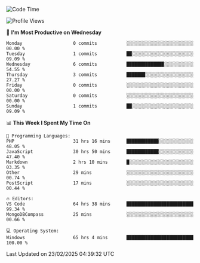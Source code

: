 <!--START_SECTION:waka-->
![Code Time](http://img.shields.io/badge/Code%20Time-4%2C173%20hrs%2030%20mins-blue)

![Profile Views](http://img.shields.io/badge/Profile%20Views-0-blue)

📅 **I'm Most Productive on Wednesday** 

```text
Monday                   0 commits           ░░░░░░░░░░░░░░░░░░░░░░░░░   00.00 % 
Tuesday                  1 commits           ██░░░░░░░░░░░░░░░░░░░░░░░   09.09 % 
Wednesday                6 commits           ██████████████░░░░░░░░░░░   54.55 % 
Thursday                 3 commits           ███████░░░░░░░░░░░░░░░░░░   27.27 % 
Friday                   0 commits           ░░░░░░░░░░░░░░░░░░░░░░░░░   00.00 % 
Saturday                 0 commits           ░░░░░░░░░░░░░░░░░░░░░░░░░   00.00 % 
Sunday                   1 commits           ██░░░░░░░░░░░░░░░░░░░░░░░   09.09 % 
```


📊 **This Week I Spent My Time On** 

```text
💬 Programming Languages: 
PHP                      31 hrs 16 mins      ████████████░░░░░░░░░░░░░   48.05 % 
JavaScript               30 hrs 50 mins      ████████████░░░░░░░░░░░░░   47.40 % 
Markdown                 2 hrs 10 mins       █░░░░░░░░░░░░░░░░░░░░░░░░   03.35 % 
Other                    29 mins             ░░░░░░░░░░░░░░░░░░░░░░░░░   00.74 % 
PostScript               17 mins             ░░░░░░░░░░░░░░░░░░░░░░░░░   00.44 % 

🔥 Editors: 
VS Code                  64 hrs 38 mins      █████████████████████████   99.34 % 
MongoDBCompass           25 mins             ░░░░░░░░░░░░░░░░░░░░░░░░░   00.66 % 

💻 Operating System: 
Windows                  65 hrs 4 mins       █████████████████████████   100.00 % 
```


 Last Updated on 23/02/2025 04:39:32 UTC
<!--END_SECTION:waka-->

